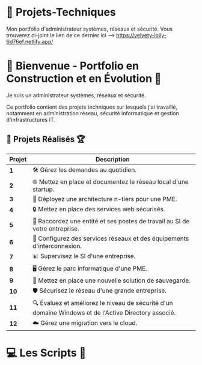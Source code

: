 # 🚀 Projets-Techniques
Mon portfolio d'administrateur systèmes, réseaux et sécurité.
Vous trouverez ci-joint le lien de ce dernier ici --> https://velvety-lolly-6d76ef.netlify.app/

# 👋 Bienvenue - Portfolio en Construction et en Évolution 🚧

Je suis un administrateur systèmes, réseaux et sécurité. 

Ce portfolio contient des projets techniques sur lesquels j'ai travaillé, notamment en administration réseau, sécurité informatique et gestion d'infrastructures IT.

## 📂 Projets Réalisés 🏆

| Projet | Description |
|--------|-------------|
| **1** | 🛠️ Gérez les demandes au quotidien. |
| **2** | 🌐 Mettez en place et documentez le réseau local d'une startup. |
| **3** | 🏢 Déployez une architecture n-tiers pour une PME. |
| **4** | 🔒 Mettez en place des services web sécurisés. |
| **5** | 🔗 Raccordez une entité et ses postes de travail au SI de votre entreprise. |
| **6** | 📡 Configurez des services réseaux et des équipements d'interconnexion. |
| **7** | 📊 Supervisez le SI d'une entreprise. |
| **8** | 🖥️ Gérez le parc informatique d'une PME. |
| **9** | 💾 Mettez en place une nouvelle solution de sauvegarde. |
| **10** | 🛡️ Sécurisez le réseau d'une grande entreprise. |
| **11** | 🔍 Évaluez et améliorez le niveau de sécurité d'un domaine Windows et de l'Active Directory associé. |
| **12** | ☁️ Gérez une migration vers le cloud. |


# 💻 Les Scripts 📜

